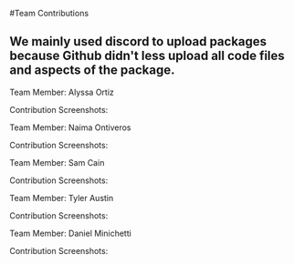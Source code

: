 #Team Contributions

## We mainly used discord to upload packages because Github didn't less upload all code files and aspects of the package.

Team Member: Alyssa Ortiz

Contribution Screenshots:


Team Member: Naima Ontiveros

Contribution Screenshots:


Team Member: Sam Cain

Contribution Screenshots:


Team Member: Tyler Austin

Contribution Screenshots:


Team Member: Daniel Minichetti

Contribution Screenshots:

